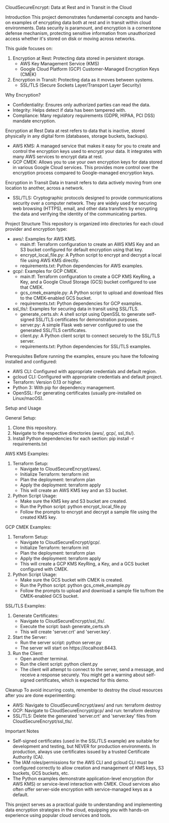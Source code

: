 CloudSecureEncrypt: Data at Rest and in Transit in the Cloud

Introduction
This project demonstrates fundamental concepts and hands-on examples of encrypting data both at rest and in transit within cloud environments. Data security is paramount, and encryption is a cornerstone defense mechanism, protecting sensitive information from unauthorized access whether it's stored on disk or moving across networks.

This guide focuses on:
1.  Encryption at Rest: Protecting data stored in persistent storage.
    *   AWS Key Management Service (KMS)
    *   Google Cloud Platform (GCP) Customer-Managed Encryption Keys (CMEK)
2.  Encryption in Transit: Protecting data as it moves between systems.
    *   SSL/TLS (Secure Sockets Layer/Transport Layer Security)

Why Encryption?
*   Confidentiality: Ensures only authorized parties can read the data.
*   Integrity: Helps detect if data has been tampered with.
*   Compliance: Many regulatory requirements (GDPR, HIPAA, PCI DSS) mandate encryption.

Encryption at Rest
Data at rest refers to data that is inactive, stored physically in any digital form (databases, storage buckets, backups).
*   AWS KMS: A managed service that makes it easy for you to create and control the encryption keys used to encrypt your data. It integrates with many AWS services to encrypt data at rest.
*   GCP CMEK: Allows you to use your own encryption keys for data stored in various Google Cloud services. This provides more control over the encryption process compared to Google-managed encryption keys.

Encryption in Transit
Data in transit refers to data actively moving from one location to another, across a network.
*   SSL/TLS: Cryptographic protocols designed to provide communications security over a computer network. They are widely used for securing web browsing (HTTPS), email, and other data transfers by encrypting the data and verifying the identity of the communicating parties.

Project Structure
This repository is organized into directories for each cloud provider and encryption type:

*   aws/: Examples for AWS KMS.
    *   main.tf: Terraform configuration to create an AWS KMS Key and an S3 bucket configured for default encryption using that key.
    *   encrypt_local_file.py: A Python script to encrypt and decrypt a local file using AWS KMS directly.
    *   requirements.txt: Python dependencies for AWS examples.
*   gcp/: Examples for GCP CMEK.
    *   main.tf: Terraform configuration to create a GCP KMS KeyRing, a Key, and a Google Cloud Storage (GCS) bucket configured to use that CMEK.
    *   gcs_cmek_example.py: A Python script to upload and download files to the CMEK-enabled GCS bucket.
    *   requirements.txt: Python dependencies for GCP examples.
*   ssl_tls/: Examples for securing data in transit using SSL/TLS.
    *   generate_certs.sh: A shell script using OpenSSL to generate self-signed SSL/TLS certificates for demonstration purposes.
    *   server.py: A simple Flask web server configured to use the generated SSL/TLS certificates.
    *   client.py: A Python client script to connect securely to the SSL/TLS server.
    *   requirements.txt: Python dependencies for SSL/TLS examples.

Prerequisites
Before running the examples, ensure you have the following installed and configured:

*   AWS CLI: Configured with appropriate credentials and default region.
*   gcloud CLI: Configured with appropriate credentials and default project.
*   Terraform: Version 0.13 or higher.
*   Python 3: With pip for dependency management.
*   OpenSSL: For generating certificates (usually pre-installed on Linux/macOS).

Setup and Usage

General Setup:
1.  Clone this repository.
2.  Navigate to the respective directories (aws/, gcp/, ssl_tls/).
3.  Install Python dependencies for each section:
    pip install -r requirements.txt

AWS KMS Examples:
1.  Terraform Setup:
    *   Navigate to CloudSecureEncrypt/aws/.
    *   Initialize Terraform: terraform init
    *   Plan the deployment: terraform plan
    *   Apply the deployment: terraform apply
    *   This will create an AWS KMS key and an S3 bucket.
2.  Python Script Usage:
    *   Make sure the KMS key and S3 bucket are created.
    *   Run the Python script: python encrypt_local_file.py
    *   Follow the prompts to encrypt and decrypt a sample file using the created KMS key.

GCP CMEK Examples:
1.  Terraform Setup:
    *   Navigate to CloudSecureEncrypt/gcp/.
    *   Initialize Terraform: terraform init
    *   Plan the deployment: terraform plan
    *   Apply the deployment: terraform apply
    *   This will create a GCP KMS KeyRing, a Key, and a GCS bucket configured with CMEK.
2.  Python Script Usage:
    *   Make sure the GCS bucket with CMEK is created.
    *   Run the Python script: python gcs_cmek_example.py
    *   Follow the prompts to upload and download a sample file to/from the CMEK-enabled GCS bucket.

SSL/TLS Examples:
1.  Generate Certificates:
    *   Navigate to CloudSecureEncrypt/ssl_tls/.
    *   Execute the script: bash generate_certs.sh
    *   This will create 'server.crt' and 'server.key'.
2.  Start the Server:
    *   Run the server script: python server.py
    *   The server will start on https://localhost:8443.
3.  Run the Client:
    *   Open another terminal.
    *   Run the client script: python client.py
    *   The client will attempt to connect to the server, send a message, and receive a response securely. You might get a warning about self-signed certificates, which is expected for this demo.

Cleanup
To avoid incurring costs, remember to destroy the cloud resources after you are done experimenting:

*   AWS: Navigate to CloudSecureEncrypt/aws/ and run: terraform destroy
*   GCP: Navigate to CloudSecureEncrypt/gcp/ and run: terraform destroy
*   SSL/TLS: Delete the generated 'server.crt' and 'server.key' files from CloudSecureEncrypt/ssl_tls/.

Important Notes
*   Self-signed certificates (used in the SSL/TLS example) are suitable for development and testing, but NEVER for production environments. In production, always use certificates issued by a trusted Certificate Authority (CA).
*   The IAM roles/permissions for the AWS CLI and gcloud CLI must be configured correctly to allow creation and management of KMS keys, S3 buckets, GCS buckets, etc.
*   The Python examples demonstrate application-level encryption (for AWS KMS) or service-level interaction with CMEK. Cloud services also often offer server-side encryption with service-managed keys as a default.

This project serves as a practical guide to understanding and implementing data encryption strategies in the cloud, equipping you with hands-on experience using popular cloud services and tools.
